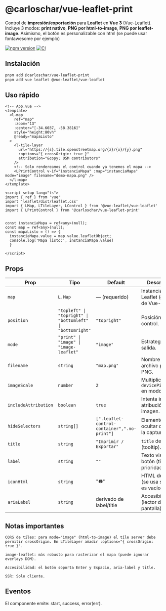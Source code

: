 # @carloschar/vue-leaflet-print

Control de **impresión/exportación** para **Leaflet** en **Vue 3** (Vue-Leaflet).  
Incluye 3 modos: **print nativo**, **PNG por html-to-image**, **PNG por leaflet-image**.
Asimismo, el botón es personalizable con html (se puede usar fontawesome por ejemplo)

[![npm version](https://img.shields.io/npm/v/@carloschar/vue-leaflet-print.svg)](https://www.npmjs.com/package/@carloschar/vue-leaflet-print)
[![CI](https://github.com/carlosign/vue-leaflet-print/actions/workflows/ci.yml/badge.svg)](https://github.com/carlosign/vue-leaflet-print/actions/workflows/ci.yml)

## Instalación

```bash
pnpm add @carloschar/vue-leaflet-print
pnpm add vue leaflet @vue-leaflet/vue-leaflet
```

## Uso rápido

```vue
<!-- App.vue -->
<template>
  <l-map
    ref="map"
    :zoom="13"
    :center="[-34.6037, -58.3816]"
    style="height:80vh"
    @ready="mapaListo"
  >
    <l-tile-layer
      url="https://{s}.tile.openstreetmap.org/{z}/{x}/{y}.png"
      :options="{ crossOrigin: true }"
      attribution="&copy; OSM contributors"
    />
    <!-- Solo rendereamos el control cuando ya tenemos el mapa -->
    <LPrintControl v-if="instanciaMapa" :map="instanciaMapa" mode="image" filename="demo-mapa.png" />
  </l-map>
</template>

<script setup lang="ts">
import { ref } from 'vue'
import 'leaflet/dist/leaflet.css'
import { LMap, LTileLayer, LControl } from '@vue-leaflet/vue-leaflet'
import { LPrintControl } from '@carloschar/vue-leaflet-print'


const instanciaMapa = ref<any>(null);
const map = ref<any>(null);
const mapaListo = () => {
  instanciaMapa.value = map.value.leafletObject;
  console.log('Mapa listo:', instanciaMapa.value)
  }

</script>
```

## Props
| Prop                 | Tipo                                                       | Default                                      | Descripción                                          |
| -------------------- | ---------------------------------------------------------- | -------------------------------------------- | ---------------------------------------------------- |
| `map`                | `L.Map`                                                    | — (requerido)                                | Instancia real de Leaflet (`@ready` de Vue-Leaflet). |
| `position`           | `"topleft" \| "topright" \| "bottomleft" \| "bottomright"` | `"topright"`                                 | Posición del control.                                |
| `mode`               | `"print" \| "image" \| "image-leaflet"`                    | `"image"`                                    | Estrategia de salida.                                |
| `filename`           | `string`                                                   | `"map.png"`                                  | Nombre de archivo para PNG.                          |
| `imageScale`         | `number`                                                   | `2`                                          | Multiplica `devicePixelRatio` en modo `image`.       |
| `includeAttribution` | `boolean`                                                  | `true`                                       | Intenta incluir atribución en la imagen.             |
| `hideSelectors`      | `string[]`                                                 | `[".leaflet-control-container",".no-print"]` | Elementos a ocultar durante la captura.              |
| `title`              | `string`                                                   | `"Imprimir / Exportar"`                      | `title` del botón (tooltip).                         |
| `label`              | `string`                                                   | `""`                                         | Texto visible del botón (tiene prioridad).           |
| `iconHtml`           | `string`                                                   | `"🖨️"`                                      | HTML del ícono (se usa si `label` es vacío).         |
| `ariaLabel`          | `string`                                                   | derivado de label/title                      | Accesibilidad (lector de pantalla).                  |

## Notas importantes
    CORS de tiles: para mode="image" (html-to-image) el tile server debe permitir crossOrigin. En LTileLayer añadir :options="{ crossOrigin: true }".

    image-leaflet: más robusto para rasterizar el mapa (puede ignorar overlays DOM).

    Accesibilidad: el botón soporta Enter y Espacio, aria-label y title.

    SSR: Solo cliente.

## Eventos

El componente emite: start, success, error(err).